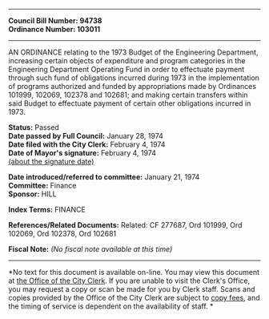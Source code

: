 * * * * *  
  
**Council Bill Number: [](#h0)[](#h2)94738**   
**Ordinance Number: 103011**  
  
* * * * *  
  
AN ORDINANCE relating to the 1973 Budget of the Engineering Department, increasing certain objects of expenditure and program categories in the Engineering Department Operating Fund in order to effectuate payment through such fund of obligations incurred during 1973 in the implementation of programs authorized and funded by appropriations made by Ordinances 101999, 102069, 102378 and 102681; and making certain transfers within said Budget to effectuate payment of certain other obligations incurred in 1973.  
  
**Status:** Passed   
**Date passed by Full Council:** January 28, 1974   
**Date filed with the City Clerk:** February 4, 1974   
**Date of Mayor's signature:** February 4, 1974   
[(about the signature date)](/~public/approvaldate.htm)   
  
  
**Date introduced/referred to committee:** January 21, 1974   
**Committee:** Finance   
**Sponsor:** HILL   
  
**Index Terms:** FINANCE  
  
**References/Related Documents:** Related: CF 277687, Ord 101999, Ord 102069, Ord 102378, Ord 102681  
  
**Fiscal Note:** *(No fiscal note available at this time)*  
  
* * * * *  
  
*No text for this document is available on-line. You may view this document at [the Office of the City Clerk](http://www.seattle.gov/leg/clerk/contactUs.htm). If you are unable to visit the Clerk's Office, you may request a copy or scan be made for you by Clerk staff. Scans and copies provided by the Office of the City Clerk are subject to [copy fees](http://clerk.seattle.gov/~public/clerkfees.htm), and the timing of service is dependent on the availability of staff. *  
  
  
